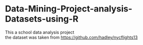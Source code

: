 # Data-Mining-Project-analysis-Datasets-using-R
This a school data analysis project<br>
the dataset was taken from https://github.com/hadley/nycflights13
